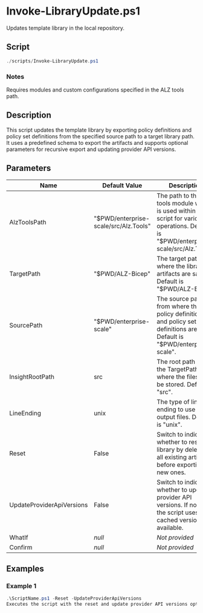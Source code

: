 # Invoke-LibraryUpdate.ps1

Updates template library in the local repository.

## Script

```powershell
./scripts/Invoke-LibraryUpdate.ps1
```

### Notes

Requires modules and custom configurations specified in the ALZ tools path.

## Description

This script updates the template library by exporting policy definitions and policy set definitions from the specified source path to a target library path. It uses a predefined schema to export the artifacts and supports optional parameters for recursive export and updating provider API versions.

## Parameters

Name | Default Value | Description
---- | ------------- | -----------
AlzToolsPath | "$PWD/enterprise-scale/src/Alz.Tools" | The path to the ALZ tools module which is used within the script for various operations. Default is "$PWD/enterprise-scale/src/Alz.Tools".
TargetPath | "$PWD/ALZ-Bicep" | The target path where the library artifacts are saved. Default is "$PWD/ALZ-Bicep".
SourcePath | "$PWD/enterprise-scale" | The source path from where the policy definitions and policy set definitions are read. Default is "$PWD/enterprise-scale".
InsightRootPath | src           | The root path inside the TargetPath where the files will be stored. Default is "src".
LineEnding | unix          | The type of line ending to use in the output files. Default is "unix".
Reset | False         | Switch to indicate whether to reset the library by deleting all existing artifacts before exporting new ones.
UpdateProviderApiVersions | False         | Switch to indicate whether to update provider API versions. If not set, the script uses cached versions if available.
WhatIf | _null_        | _Not provided_
Confirm | _null_        | _Not provided_

## Examples

### Example 1

```powershell
.\ScriptName.ps1 -Reset -UpdateProviderApiVersions
Executes the script with the reset and update provider API versions options enabled, clearing the existing artifacts and updating the API versions before exporting new artifacts.
```
